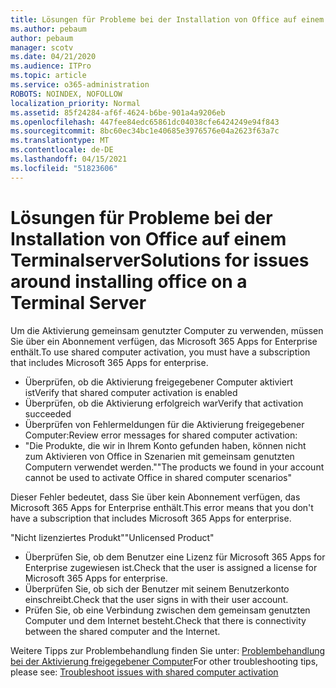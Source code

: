 ```yaml
---
title: Lösungen für Probleme bei der Installation von Office auf einem Terminalserver
ms.author: pebaum
author: pebaum
manager: scotv
ms.date: 04/21/2020
ms.audience: ITPro
ms.topic: article
ms.service: o365-administration
ROBOTS: NOINDEX, NOFOLLOW
localization_priority: Normal
ms.assetid: 85f24284-af6f-4624-b6be-901a4a9206eb
ms.openlocfilehash: 447fee84edc65861dc04038cfe6424249e94f843
ms.sourcegitcommit: 8bc60ec34bc1e40685e3976576e04a2623f63a7c
ms.translationtype: MT
ms.contentlocale: de-DE
ms.lasthandoff: 04/15/2021
ms.locfileid: "51823606"
---
```

# <a name="solutions-for-issues-around-installing-office-on-a-terminal-server"></a><span data-ttu-id="348a4-102">Lösungen für Probleme bei der Installation von Office auf einem Terminalserver</span><span class="sxs-lookup"><span data-stu-id="348a4-102">Solutions for issues around installing office on a Terminal Server</span></span>

<span data-ttu-id="348a4-103">Um die Aktivierung gemeinsam genutzter Computer zu verwenden, müssen Sie über ein Abonnement verfügen, das Microsoft 365 Apps for Enterprise enthält.</span><span class="sxs-lookup"><span data-stu-id="348a4-103">To use shared computer activation, you must have a subscription that includes Microsoft 365 Apps for enterprise.</span></span>
  
- <span data-ttu-id="348a4-104">Überprüfen, ob die Aktivierung freigegebener Computer aktiviert ist</span><span class="sxs-lookup"><span data-stu-id="348a4-104">Verify that shared computer activation is enabled</span></span>
- <span data-ttu-id="348a4-105">Überprüfen, ob die Aktivierung erfolgreich war</span><span class="sxs-lookup"><span data-stu-id="348a4-105">Verify that activation succeeded</span></span>
- <span data-ttu-id="348a4-106">Überprüfen von Fehlermeldungen für die Aktivierung freigegebener Computer:</span><span class="sxs-lookup"><span data-stu-id="348a4-106">Review error messages for shared computer activation:</span></span>
- <span data-ttu-id="348a4-107">"Die Produkte, die wir in Ihrem Konto gefunden haben, können nicht zum Aktivieren von Office in Szenarien mit gemeinsam genutzten Computern verwendet werden."</span><span class="sxs-lookup"><span data-stu-id="348a4-107">"The products we found in your account cannot be used to activate Office in shared computer scenarios"</span></span>
  
<span data-ttu-id="348a4-108">Dieser Fehler bedeutet, dass Sie über kein Abonnement verfügen, das Microsoft 365 Apps for Enterprise enthält.</span><span class="sxs-lookup"><span data-stu-id="348a4-108">This error means that you don't have a subscription that includes Microsoft 365 Apps for enterprise.</span></span>

<span data-ttu-id="348a4-109">"Nicht lizenziertes Produkt"</span><span class="sxs-lookup"><span data-stu-id="348a4-109">"Unlicensed Product"</span></span>

- <span data-ttu-id="348a4-110">Überprüfen Sie, ob dem Benutzer eine Lizenz für Microsoft 365 Apps for Enterprise zugewiesen ist.</span><span class="sxs-lookup"><span data-stu-id="348a4-110">Check that the user is assigned a license for Microsoft 365 Apps for enterprise.</span></span>
- <span data-ttu-id="348a4-111">Überprüfen Sie, ob sich der Benutzer mit seinem Benutzerkonto einschreibt.</span><span class="sxs-lookup"><span data-stu-id="348a4-111">Check that the user signs in with their user account.</span></span>
- <span data-ttu-id="348a4-112">Prüfen Sie, ob eine Verbindung zwischen dem gemeinsam genutzten Computer und dem Internet besteht.</span><span class="sxs-lookup"><span data-stu-id="348a4-112">Check that there is connectivity between the shared computer and the Internet.</span></span>

<span data-ttu-id="348a4-113">Weitere Tipps zur Problembehandlung finden Sie unter: [Problembehandlung bei der Aktivierung freigegebener Computer](https://docs.microsoft.com/DeployOffice/troubleshoot-shared-computer-activation)</span><span class="sxs-lookup"><span data-stu-id="348a4-113">For other troubleshooting tips, please see: [Troubleshoot issues with shared computer activation](https://docs.microsoft.com/DeployOffice/troubleshoot-shared-computer-activation)</span></span>